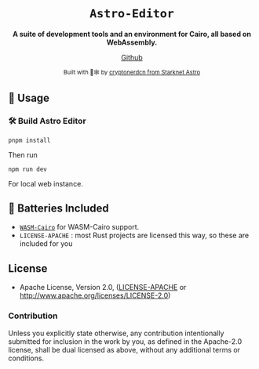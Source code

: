 <div align="center">

  <h1><code>Astro-Editor</code></h1>

  <strong>A suite of development tools and an environment for Cairo, all based on WebAssembly.</strong>
  
  [Github](https://github.com/StarknetAstro/AstroEditor)

  <sub>Built with 🦀🕸 by <a href="https://twitter.com/cryptonerdcn">cryptonerdcn from Starknet Astro</a></sub>
</div>


## 🚴 Usage

### 🛠️ Build Astro Editor

```
pnpm install
```

Then run 
```
npm run dev
```
For local web instance.

## 🔋 Batteries Included

* [`WASM-Cairo`](https://github.com/cryptonerdcn/wasm-cairo) for WASM-Cairo support.
* `LICENSE-APACHE` : most Rust projects are licensed this way, so these are included for you

## License

* Apache License, Version 2.0, ([LICENSE-APACHE](LICENSE-APACHE) or http://www.apache.org/licenses/LICENSE-2.0)

### Contribution

Unless you explicitly state otherwise, any contribution intentionally
submitted for inclusion in the work by you, as defined in the Apache-2.0
license, shall be dual licensed as above, without any additional terms or
conditions.